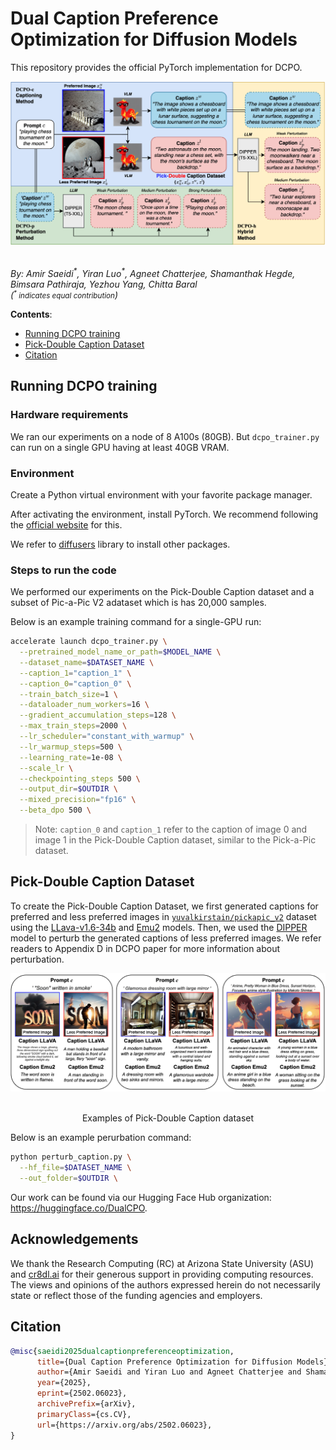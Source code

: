 # Dual Caption Preference Optimization for Diffusion Models 

This repository provides the official PyTorch implementation for DCPO. 

<div align="center">
<img src="assets/dcpo_overview.png" width=750/>
</div><br>

_By: Amir Saeidi<sup>\*</sup>, Yiran Luo<sup>\*</sup>, Agneet Chatterjee, Shamanthak Hegde, Bimsara Pathiraja, Yezhou Yang, Chitta Baral_
<br>_(<small><sup>*</sup> indicates equal contribution</small>)_


**Contents**:

* [Running DCPO training](#running-dcpo-training)
* [Pick-Double Caption Dataset](#pick-double-caption-dataset) 
* [Citation](#citation)

## Running DCPO training

### Hardware requirements

We ran our experiments on a node of 8 A100s (80GB). But `dcpo_trainer.py` can run on a single GPU having at least 40GB VRAM. 

### Environment

Create a Python virtual environment with your favorite package manager. 

After activating the environment, install PyTorch. We recommend following the [official website](https://pytorch.org/) for this. 

We refer to [diffusers](https://github.com/huggingface/diffusers/tree/main/examples/text_to_image) library to install other packages.

### Steps to run the code
<!-- [`yuvalkirstain/pickapic_v2`](https://huggingface.co/datasets/yuvalkirstain/pickapic_v2) -->
We performed our experiments on the Pick-Double Caption dataset and a subset of  Pic-a-Pic V2 adataset which is has 20,000 samples.

Below is an example training command for a single-GPU run:

```bash
accelerate launch dcpo_trainer.py \
  --pretrained_model_name_or_path=$MODEL_NAME \
  --dataset_name=$DATASET_NAME \
  --caption_1="caption_1" \
  --caption_0="caption_0" \
  --train_batch_size=1 \
  --dataloader_num_workers=16 \
  --gradient_accumulation_steps=128 \
  --max_train_steps=2000 \
  --lr_scheduler="constant_with_warmup" \
  --lr_warmup_steps=500 \
  --learning_rate=1e-08 \
  --scale_lr \
  --checkpointing_steps 500 \
  --output_dir=$OUTDIR \
  --mixed_precision="fp16" \
  --beta_dpo 500 \
```

> Note: `caption_0` and `caption_1` refer to the caption of image 0 and image 1 in the Pick-Double Caption dataset, similar to the Pick-a-Pic dataset.

## Pick-Double Caption Dataset

To create the Pick-Double Caption Dataset, we first generated captions for preferred and less preferred images in [`yuvalkirstain/pickapic_v2`](https://huggingface.co/datasets/yuvalkirstain/pickapic_v2) dataset using the [LLava-v1.6-34b](https://huggingface.co/liuhaotian/llava-v1.6-34b) and [Emu2](https://huggingface.co/BAAI/Emu2) models. Then, we used the [DIPPER](https://huggingface.co/kalpeshk2011/dipper-paraphraser-xxl) model to perturb the generated captions of less preferred images. We refer readers to Appendix D in DCPO paper for more information about perturbation.

<div align="center">
<img src="assets/pick_double_caption_examples.png" width=750/>
</div><br>
<p align="center">Examples of Pick-Double Caption dataset</p>

Below is an example perurbation command:

```bash
python perturb_caption.py \
  --hf_file=$DATASET_NAME \
  --out_folder=$OUTDIR \ 
```

Our work can be found via our Hugging Face Hub organization: https://huggingface.co/DualCPO.


## Acknowledgements
We thank the Research Computing (RC) at Arizona State University (ASU) and [cr8dl.ai](https://www.cr8dl.ai/) for their generous support in providing computing resources. The views and opinions of the authors expressed herein do not necessarily state or reflect those of the funding agencies and employers.


## Citation

```bibtex
@misc{saeidi2025dualcaptionpreferenceoptimization,
      title={Dual Caption Preference Optimization for Diffusion Models}, 
      author={Amir Saeidi and Yiran Luo and Agneet Chatterjee and Shamanthak Hegde and Bimsara Pathiraja and Yezhou Yang and Chitta Baral},
      year={2025},
      eprint={2502.06023},
      archivePrefix={arXiv},
      primaryClass={cs.CV},
      url={https://arxiv.org/abs/2502.06023}, 
}
```
